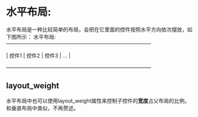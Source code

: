 # 水平布局: 

水平布局是一种比较简单的布局，会把在它里面的控件按照水平方向依次摆放，如下图所示：
水平布局:
 ————————————————————————————

| 控件1 | 控件2 | 控件3 | ... |

 ————————————————————————————

## layout_weight 

水平布局中也可以使用layout_weight属性来控制子控件的**宽度**占父布局的比例。和垂直布局中类似，不再赘述。
